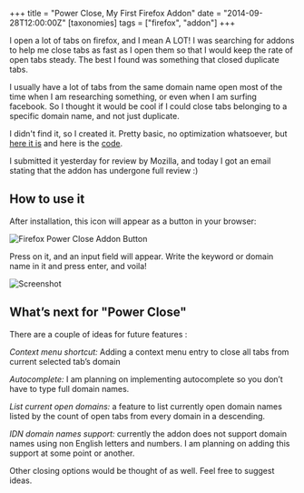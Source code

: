 +++
title = "Power Close, My First Firefox Addon"
date = "2014-09-28T12:00:00Z"
[taxonomies]
tags = ["firefox", "addon"]
+++

I open a lot of tabs on firefox, and I mean A LOT! I was searching for addons to
help me close tabs as fast as I open them so that I would keep the rate of open
tabs steady. The best I found was something that closed duplicate tabs.

I usually have a lot of tabs from the same domain name open most of the time
when I am researching something, or even when I am surfing facebook. So I
thought it would be cool if I could close tabs belonging to a specific domain
name, and not just duplicate.

I didn't find it, so I created it. Pretty basic, no optimization whatsoever, but
[here it is][] and here is the [code][].

I submitted it yesterday for review by Mozilla, and today I got an email stating
that the addon has undergone full review :)

## How to use it

After installation, this icon will appear as a button in your browser:

![Firefox Power Close Addon Button](https://raw.githubusercontent.com/mos3abof/firefox-power-close/master/data/icon-64.png)

Press on it, and an input field will appear. Write the keyword or domain name in
it and press enter, and voila!

![Screenshot](https://d262ilb51hltx0.cloudfront.net/max/899/1*IRXZxyKWj1vd4DpaT1Fl8g.png)

## What’s next for "Power Close"

There are a couple of ideas for future features :

_Context menu shortcut:_ Adding a context menu entry to close all tabs from
current selected tab’s domain

_Autocomplete:_ I am planning on implementing autocomplete so you don’t have to
type full domain names.

_List current open domains:_ a feature to list currently open domain names
listed by the count of open tabs from every domain in a descending.

_IDN domain names support:_ currently the addon does not support domain names
using non English letters and numbers. I am planning on adding this support at
some point or another.

Other closing options would be thought of as well. Feel free to suggest ideas.

[here it is]: https://addons.mozilla.org/en-US/firefox/addon/firefox-power-close/developers
[code]: https://github.com/mos3abof/firefox-power-close
